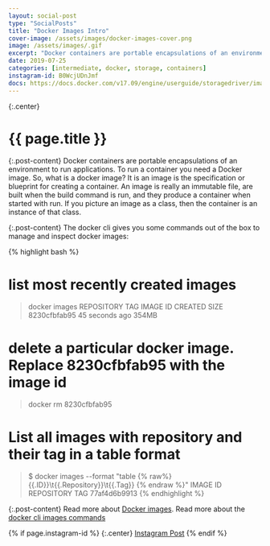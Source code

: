 ```yaml
---
layout: social-post
type: "SocialPosts"
title: "Docker Images Intro"
cover-image: /assets/images/docker-images-cover.png
image: /assets/images/.gif
excerpt: "Docker containers are portable encapsulations of an environment to run applications. To run a container you need a Docker image. So, what is a docker image?"
date: 2019-07-25
categories: [intermediate, docker, storage, containers]
instagram-id: B0WcjUDnJmf
docs: https://docs.docker.com/v17.09/engine/userguide/storagedriver/imagesandcontainers/
---
```

{:.center}
# {{ page.title }}

{:.post-content}
Docker containers are portable encapsulations of an environment to run applications.
To run a container you need a Docker image. So, what is a docker image? It is
an image is the specification or blueprint for creating a container. An image
is really an immutable file, are built when the build command is run, and
they produce a container when started with run. If you picture an image as a class,
then the container is an instance of that class.

{:.post-content}
The docker cli gives you some commands out of the box to manage and inspect
docker images:

{% highlight bash %}
# list most recently created images
> docker images
REPOSITORY            TAG                 IMAGE ID            CREATED             SIZE
<none>                <none>              8230cfbfab95        45 seconds ago      354MB

# delete a particular docker image. Replace 8230cfbfab95 with the image id
> docker rm 8230cfbfab95

# List all images with repository and their tag in a table format
> $ docker images --format "table {% raw%}{{.ID}}\t{{.Repository}}\t{{.Tag}} {% endraw %}"
IMAGE ID            REPOSITORY                TAG
77af4d6b9913        <none>                    <none>
{% endhighlight %}


{:.post-content}
Read more about <a href="{{page.docs}}" target="_blank">Docker images</a>.
Read more about the <a href="https://docs.docker.com/engine/reference/commandline/images/" target="_blank">docker cli images commands</a>

{% if page.instagram-id %}
{:.center}
<a class="insta-link" href="https://www.instagram.com/p/{{page.instagram-id}}" target="_blank">Instagram Post</a>
{% endif %}
